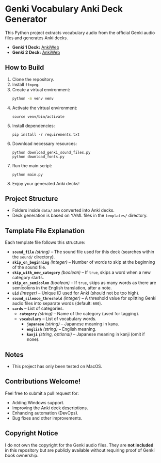 # Genki Vocabulary Anki Deck Generator

This Python project extracts vocabulary audio from the official Genki audio files and generates Anki decks.

- **Genki 1 Deck:** [AnkiWeb](https://ankiweb.net/shared/info/1530967642)  
- **Genki 2 Deck:** [AnkiWeb](https://ankiweb.net/shared/info/850772012)

## How to Build

1. Clone the repository.
2. Install `ffmpeg`.
3. Create a virtual environment:  
    ```sh
    python -m venv venv
    ```
4. Activate the virtual environment:
    ```
    source venv/bin/activate
    ```
5. Install dependencies:
    ```
    pip install -r requirements.txt
    ```
6. Download necessary resources:
    ```
    python download_genki_sound_files.py
    python download_fonts.py
    ```
7. Run the main script:
    ```
    python main.py
    ```
8. Enjoy your generated Anki decks!

## Project Structure
- Folders inside `data/` are converted into Anki decks.
- Deck generation is based on YAML files in the `templates/` directory.

## Template File Explanation

Each template file follows this structure:

- **`sound_file`** *(string)* – The sound file used for this deck (searches within the `sound/` directory).
- **`skip_on_beginning`** *(integer)* – Number of words to skip at the beginning of the sound file.
- **`skip_with_new_category`** *(boolean)* – If `true`, skips a word when a new category starts.
- **`skip_on_semicolon`** *(boolean)* – If `true`, skips as many words as there are semicolons in the English translation, after a note.
- **`uid`** *(integer)* – Unique ID used for Anki (should not be too high).
- **`sound_silence_threshold`** *(integer)* – A threshold value for splitting Genki audio files into separate words (default: `600`).
- **`cards`** – List of categories.
  - **`category`** *(string)* – Name of the category (used for tagging).
  - **`vocabulary`** – List of vocabulary words.
    - **`japanese`** *(string)* – Japanese meaning in kana.
    - **`english`** *(string)* – English meaning.
    - **`kanji`** *(string, optional)* – Japanese meaning in kanji (omit if none).

## Notes

- This project has only been tested on MacOS.

## Contributions Welcome!

Feel free to submit a pull request for:
- Adding Windows support.
- Improving the Anki deck descriptions.
- Enhancing automation (DevOps).
- Bug fixes and other improvements.

## Copyright Notice

I do not own the copyright for the Genki audio files. They are **not included** in this repository but are publicly available without requiring proof of Genki book ownership.
